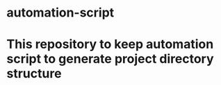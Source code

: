 # automation-script
# This repository to keep automation script to generate project directory structure
